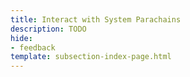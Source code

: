 ```yaml
---
title: Interact with System Parachains
description: TODO
hide: 
- feedback
template: subsection-index-page.html
---
```

